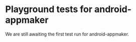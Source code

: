 # Playground tests for android-appmaker
We are still awaiting the first test run for android-appmaker.
